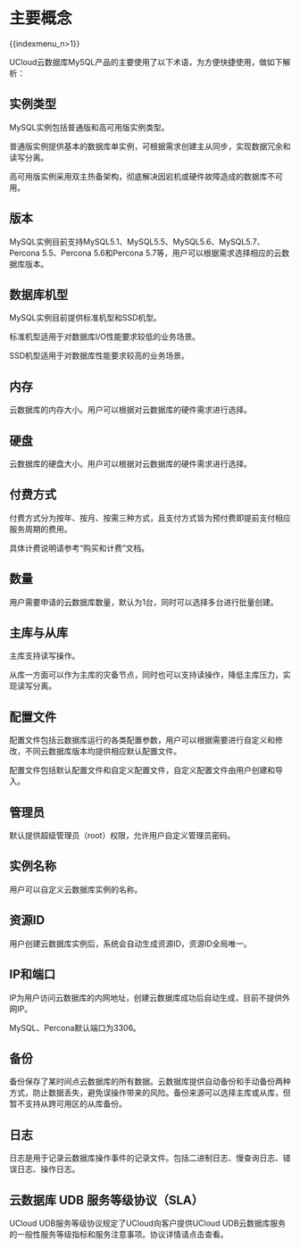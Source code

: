 # 主要概念

{{indexmenu_n>1}}

UCloud云数据库MySQL产品的主要使用了以下术语，为方便快捷使用，做如下解析：

## 实例类型

MySQL实例包括普通版和高可用版实例类型。

普通版实例提供基本的数据库单实例，可根据需求创建主从同步，实现数据冗余和读写分离。

高可用版实例采用双主热备架构，彻底解决因宕机或硬件故障造成的数据库不可用。

## 版本

MySQL实例目前支持MySQL5.1、MySQL5.5、MySQL5.6、MySQL5.7、Percona 5.5、Percona
5.6和Percona 5.7等，用户可以根据需求选择相应的云数据库版本。

## 数据库机型

MySQL实例目前提供标准机型和SSD机型。

标准机型适用于对数据库I/O性能要求较低的业务场景。

SSD机型适用于对数据库性能要求较高的业务场景。

## 内存

云数据库的内存大小。用户可以根据对云数据库的硬件需求进行选择。

## 硬盘

云数据库的硬盘大小。用户可以根据对云数据库的硬件需求进行选择。

## 付费方式

付费方式分为按年、按月、按需三种方式，且支付方式皆为预付费即提前支付相应服务周期的费用。

具体计费说明请参考“购买和计费”文档。

## 数量

用户需要申请的云数据库数量，默认为1台，同时可以选择多台进行批量创建。

## 主库与从库

主库支持读写操作。

从库一方面可以作为主库的灾备节点，同时也可以支持读操作，降低主库压力，实现读写分离。

## 配置文件

配置文件包括云数据库运行的各类配置参数，用户可以根据需要进行自定义和修改，不同云数据库版本均提供相应默认配置文件。

配置文件包括默认配置文件和自定义配置文件，自定义配置文件由用户创建和导入。

## 管理员

默认提供超级管理员（root）权限，允许用户自定义管理员密码。

## 实例名称

用户可以自定义云数据库实例的名称。

## 资源ID

用户创建云数据库实例后，系统会自动生成资源ID，资源ID全局唯一。

## IP和端口

IP为用户访问云数据库的内网地址，创建云数据库成功后自动生成，目前不提供外网IP。

MySQL、Percona默认端口为3306。

## 备份

备份保存了某时间点云数据库的所有数据。云数据库提供自动备份和手动备份两种方式，防止数据丢失，避免误操作带来的风险。备份来源可以选择主库或从库，但暂不支持从跨可用区的从库备份。

## 日志

日志是用于记录云数据库操作事件的记录文件。包括二进制日志、慢查询日志、错误日志、操作日志。

## 云数据库 UDB 服务等级协议（SLA）

UCloud UDB服务等级协议规定了UCloud向客户提供UCloud
UDB云数据库服务的一般性服务等级指标和服务注意事项。协议详情请点击[](/policy/sla/udb_sla)查看。
